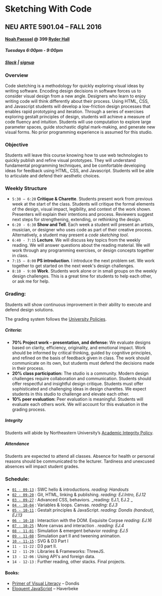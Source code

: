 # Sketching With Code
## NEU ARTE 5901.04 – FALL 2016
#### [Noah Paessel](mailto:n.paessel@neu.edu) @ 399 [Ryder Hall](https://www.northeastern.edu/campusmap/map/qad7.html)
##### Tuesdays 6:00pm - 9:00pm
##### [Slack](https://2016-swc.slack.com) | [signup](https://2016-swc.slack.com/x-76283814564-76238175267/signup)

### Overview
Code sketching is a methodology for quickly exploring visual ideas by writing software. Encoding design decisions in software forces us to consider visual design from a new angle. Designers who learn to enjoy writing code will think differently about their process. Using HTML, CSS, and Javascript students will develop a low-friction design processes that enables rapid prototyping and iteration. Through a series of exercises exploring gestalt principles of design, students will achieve a measure of code fluency and intuition. Students will use computation to explore large parameter spaces, guide stochastic digital mark-making, and generate new visual forms. No prior programming experience is assumed for this studio.

### Objective
Students will leave this course knowing how to use web technologies to quickly publish and refine visual prototypes. They will understand fundamental programming techniques, and be comfortable developing ideas for feedback using HTML, CSS, and Javascript. Students will be able to articulate and defend their aesthetic choices.

### Weekly Structure
* `5:30 – 6:20` __Critique & Charette__. Students present work from previous week at the start of the class. Students will critique the formal elements of the design, visual impact, legibility, and context of the work shown. Presenters will explain their intentions and process. Reviewers suggest next steps for strengthening, extending, or rethinking the design.
* `6:20 - 6:30` __Show and Tell__. Each week a student will present an artists, musician, or designer who uses code as part of their creative process. Alternatively, a student may present a _code sketching tool_.
* `6:40 - 7:15` __Lecture__.  We will discuss key topics from the weekly reading. We will answer questions about the reading material. We will work through any programming exercises, or design concepts together in class.
* `7:15 – 8:00` __PS introduction__. I introduce the next problem set. We work together to get started on the next week's design challenges.
* `8:10 - 9:00` __Work__. Students work alone or in small groups on the weekly design challenges. This is a great time for students to help each other, or ask me for help.

### Grading:
Students will show continuous improvement in their ability to execute and defend design solutions.

The grading system follows the [University Policies](http://www.northeastern.edu/registrar/gradingsystem.html).

##### Criteria:
* __70% Project work – presentation, and defense:__ We evaluate designs based on clarity, efficiency, originality, and emotional impact. Work should be informed by critical thinking, guided by cognitive principles, and refined on the basis of feedback given in class. The work should communicate on its own, but students must defend the decisions made in their process.
* __20% class participation:__ The studio is a community. Modern design challenges require collaboration and communication. Students should offer respectful and insightful design critique. Students must offer sophisticated and challenging ideas in design charettes. We expect students in this studio to challenge and elevate each other.
* __10% peer evaluation:__ Peer evaluation is meaningful. Students will evaluate each others work. We will account for this evaluation in the grading process.

##### Integrity
Students will abide by Northeastern University’s [Academic Integrity Policy](http://www.northeastern.edu/osccr/academicintegrity/).

##### Attendance
Students are expected to attend all classes. Absence for health or personal reasons should be communicated to the lecturer. Tardiness and unexcused absences will impact student grades.

### Schedule:
* [`01 - 09-13`](./01) : SWC hello & introductions. _reading: Handouts_
* [`02 - 09-20`](./02) : Git, HTML, linking & publishing. _reading: EJ.Intro, EJ.12_
* [`03 - 09-27`](./03) : Advanced CSS, behaviors. _reading:  EJ.1, EJ.2 _
* [`04 - 10-04`](./04) : Variables & loops. Canvas. _reading: EJ.3_
* [`05 - 10-11`](./05) : Gestalt principles & JavaScript. _reading: Dondis (handout), EJ.13_
* [`06 - 10-18`](./06) : Interaction with the DOM. Exquisite Corpse _reading: EJ.16_ 
* [`07 - 10-25`](./07) : More canvas and interaction . _reading: EJ.4_
* [`08 - 11-01`](./08) : Simulation & emergent behavior _reading: EJ.5_
* [`09 - 11-08`](./09) : Simulation part II and tweening animation. 
* [`10 - 11-15`](./10) : SVG & D3 Part I
* `11 - 11-22` : D3 part II.
* `12 - 11-29` : Libraries & Frameworks: ThreeJS.
* `13 - 12-06` : Using API's and foreign data.
* `14 - 12-13` : Further reading, other stacks. Final projects.

#### Books:
* [Primer of Visual Literacy](http://www.amazon.com/Primer-Visual-Literacy-Donis-Dondis/dp/0262540290/ref=sr_1_1?s=books&ie=UTF8&qid=1451940566&sr=1-1&keywords=primer+of+visual+literacy) – Dondis
* [Eloquent JavaScript](http://eloquentjavascript.net/) – Haverbeke
